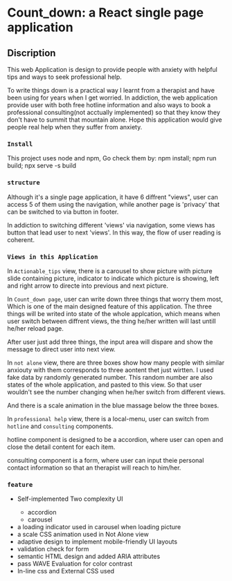 # Count_down: a React single page application

## Discription

This web Application is design to provide people with anxiety with helpful tips and ways to seek professional help.

To write things down is a practical way I learnt from a therapist and have been using for years when I get worried. In addiction, the web application provide user with both free hotline information and also ways to book a professional consulting(not acctually implemented) so that they know they don't have to summit that mountain alone.
Hope this application would give people real help when they suffer from anxiety.  

### `Install`

This project uses node and npm, Go check them by: 
npm install; npm run build; npx serve -s build

### `structure`

Although it's a single page application, it have 6 diffrent "views", user can access 5 of them using the navigation, while another page is 'privacy' that can be switched to via button in footer.

In addiction to switching different 'views' via navigation, some views has button that lead user to next 'views'. In this way, the flow of user reading is coherent.

### `Views in this Application`
In `Actionable_tips` view, there is a carousel to show picture with picture slide containing picture, indicator to indicate which picture is showing, left and right arrow to directe into previous and next picture.

In `Count_down page`, user can write down three things that worry them most, Which is one of the main designed feature of this application. The three things will be writed into state of the whole applcation, which means when user switch between diffrent views, the thing he/her written will last untill he/her reload page.

After user just add three things, the input area will dispare and show the message to direct user into next view. 

In `not alone` view, there are three boxes show how many people with similar anxiouty with them corresponds to three aontent thet just wirtten. I used fake data by randomly generated number. This random number are also states of the whole application, and pasted to this view. So that user wouldn't see the number changing when he/her switch from different views. 

And there is a scale animation in the blue massage below the three boxes.

In `professional help` view, there is a local-menu, user can switch from `hotline` and `consulting` components.

hotline component is designed to be a accordion, where user can open and close the detail content for each item.

consulting component is a form, where user can input theie personal contact information so that an therapist will reach to him/her.



### `feature`
<ul>
<li>Self-implemented Two complexity UI</li>
    <ul>
    <li>accordion</li>
    <li>carousel</li>
    </ul>
<li>a loading indicator used in carousel when loading picture </li>
<li>a scale CSS animation used in Not Alone view </li>
<li>adaptive design to implement mobile-friendly UI layouts</li>
<li>validation check for form</li>
<li>semantic HTML design and added ARIA attributes</li>
<li>pass WAVE Evaluation for color contrast</li>
<li>In-line css and External CSS used </li>
</ul>
